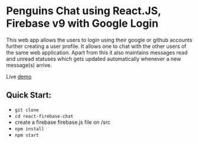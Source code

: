 Penguins Chat using React.JS, Firebase v9 with Google Login
=====================================

This web app allows the users to login using their google or github accounts further creating a user profile. It allows one to chat with the other users of the same web application. Apart from this it also maintains messages read and unread statuses which gets updated automatically whenever a new message(s) arrive.

Live [demo](https://penguine-chat.netlify.app/)

Quick Start:
------------

- ``` git clone ```
- ``` cd react-firebase-chat ```
- create a firebase firebase.js file on /src
- ``` npm install ```
- ``` npm start ```
